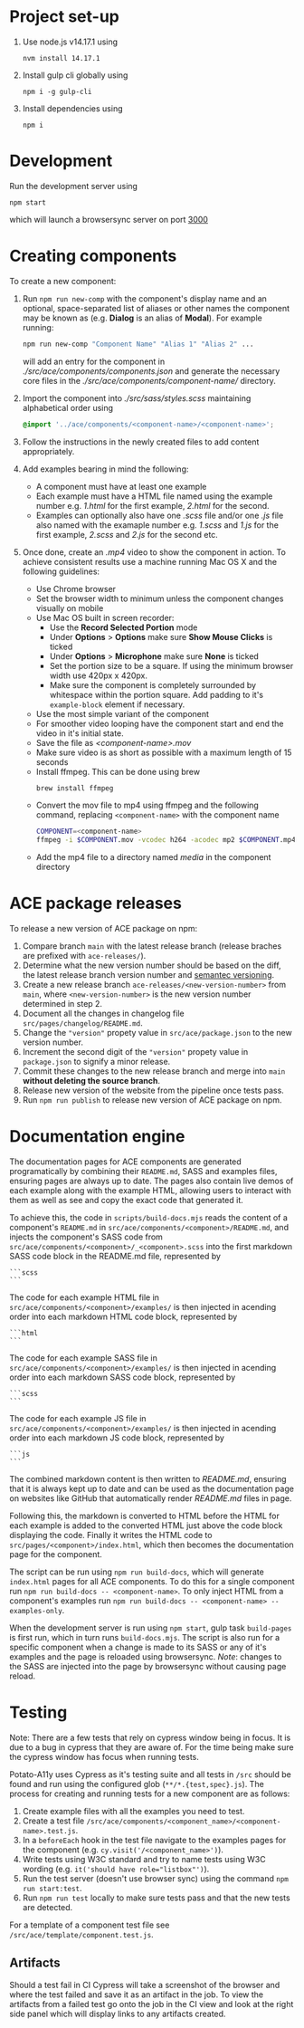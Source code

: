 # Project set-up

1. Use node.js v14.17.1 using
	```
	nvm install 14.17.1
	```
2. Install gulp cli globally using
	```
	npm i -g gulp-cli
	```
3. Install dependencies using
	```
	npm i
	```


# Development

Run the development server using
```
npm start
```
which will launch a browsersync server on port [3000](http://localhost:3000)


# Creating components

To create a new component:

1. Run `npm run new-comp` with the component's display name and an optional, space-separated list of aliases or other names the component may be known as (e.g. **Dialog** is an alias of **Modal**). For example running:
	```sh
	npm run new-comp "Component Name" "Alias 1" "Alias 2" ...
	```
	will add an entry for the component in *./src/ace/components/components.json* and generate the necessary core files in the *./src/ace/components/component-name/* directory.
  
2. Import the component into *./src/sass/styles.scss* maintaining alphabetical order using
	```scss
	@import '../ace/components/<component-name>/<component-name>';
	```
  
3. Follow the instructions in the newly created files to add content appropriately.

4. Add examples bearing in mind the following:
	- A component must have at least one example
	- Each example must have a HTML file named using the example number e.g. *1.html* for the first example, *2.html* for the second.
	- Examples can optionally also have one *.scss* file and/or one *.js* file also named with the examaple number e.g. *1.scss* and *1.js* for the first example, *2.scss* and *2.js* for the second etc.

5. Once done, create an *.mp4* video to show the component in action. To achieve consistent results use a machine running Mac OS X and the following guidelines:
	- Use Chrome browser
	- Set the browser width to minimum unless the component changes visually on mobile 
	- Use Mac OS built in screen recorder:
		- Use the **Record Selected Portion** mode
		- Under **Options** > **Options** make sure **Show Mouse Clicks** is ticked
		- Under **Options** > **Microphone** make sure **None** is ticked
		- Set the portion size to be a square. If using the minimum browser width use 420px x 420px.
		- Make sure the component is completely surrounded by whitespace within the portion square. Add padding to it's `example-block` element if necessary.
	- Use the most simple variant of the component
	- For smoother video looping have the component start and end the video in it's initial state.
	- Save the file as *\<component-name>.mov*
	- Make sure video is as short as possible with a maximum length of 15 seconds
	- Install ffmpeg. This can be done using brew
	  ```sh
	  brew install ffmpeg
	  ```
	- Convert the mov file to mp4 using ffmpeg and the following command, replacing `<component-name>` with the component name
	  ```sh
	  COMPONENT=<component-name>
	  ffmpeg -i $COMPONENT.mov -vcodec h264 -acodec mp2 $COMPONENT.mp4
	  ```
	- Add the mp4 file to a directory named *media* in the component directory

# ACE package releases

To release a new version of ACE package on npm:

1. Compare branch `main` with the latest release branch (release braches are prefixed with `ace-releases/`).
2. Determine what the new version number should be based on the diff, the latest release branch version number and [semantec versioning](https://semver.org/#summary).
3. Create a new release branch `ace-releases/<new-version-number>` from `main`, where `<new-version-number>` is the new version number determined in step 2.
4. Document all the changes in changelog file `src/pages/changelog/README.md`.
5. Change the `"version"` propety value in `src/ace/package.json` to the new version number.
6. Increment the second digit of the `"version"` propety value in `package.json` to signify a minor release.
7. Commit these changes to the new release branch and merge into `main` **without deleting the source branch**.
8. Release new version of the website from the pipeline once tests pass.
9. Run `npm run publish` to release new version of ACE package on npm.

# Documentation engine

The documentation pages for ACE components are generated programatically by combining their `README.md`, SASS and examples files, ensuring pages are always up to date. The pages also contain live demos of each example along with the example HTML, allowing users to interact with them as well as see and copy the exact code that generated it.

To achieve this, the code in `scripts/build-docs.mjs` reads the content of a component's `README.md` in `src/ace/components/<component>/README.md`, and injects the component's SASS code from `src/ace/components/<component>/_<component>.scss` into the first markdown SASS code block in the README.md file, represented by
~~~
```scss
```
~~~

The code for each example HTML file in `src/ace/components/<component>/examples/` is then injected in acending order into each markdown HTML code block, represented by
~~~
```html
```
~~~
The code for each example SASS file in `src/ace/components/<component>/examples/` is then injected in acending order into each markdown SASS code block, represented by
~~~
```scss
```
~~~
The code for each example JS file in `src/ace/components/<component>/examples/` is then injected in acending order into each markdown JS code block, represented by
~~~
```js
```
~~~

The combined markdown content is then written to *README.md*, ensuring that it is always kept up to date and can be used as the documentation page on websites like GitHub that automatically render *README.md* files in page.

Following this, the markdown is converted to HTML before the HTML for each example is added to the converted HTML just above the code block displaying the code. Finally it writes the HTML code to `src/pages/<component>/index.html`, which then becomes the documentation page for the component.

The script can be run using `npm run build-docs`, which will generate `index.html` pages for all ACE components. To do this for a single component run `npm run build-docs -- <component-name>`. To only inject HTML from a component's examples run `npm run build-docs -- <component-name> --examples-only`.

When the development server is run using `npm start`, gulp task `build-pages` is first run, which in turn runs `build-docs.mjs`. The script is also run for a specific component when a change is made to its SASS or any of it's examples and the page is reloaded using browsersync. *Note*: changes to the SASS are injected into the page by browsersync without causing page reload.



# Testing

Note: There are a few tests that rely on cypress window being in focus. It is due to a bug in cypress that they are aware of. For the time being make sure the cypress window has focus when running tests.

Potato-A11y uses Cypress as it's testing suite and all tests in `/src` should be found and run using the configured glob (`**/*.{test,spec}.js`). The process for creating and running tests for a new component are as follows:

1. Create example files with all the examples you need to test.
2. Create a test file `/src/ace/components/<component_name>/<component-name>.test.js`.
3. In a `beforeEach` hook in the test file navigate to the examples pages for the component (e.g. `cy.visit('/<component_name>')`).
4. Write tests using W3C standard and try to name tests using W3C wording (e.g. `it('should have role="listbox"')`).
5. Run the test server (doesn't use browser sync) using the command `npm run start:test`.
6. Run `npm run test` locally to make sure tests pass and that the new tests are detected.

For a template of a component test file see `/src/ace/template/component.test.js`.

## Artifacts

Should a test fail in CI Cypress will take a screenshot of the browser and where the test failed and save it as an artifact in the job. To view the artifacts from a failed test go onto the job in the CI view and look at the right side panel which will display links to any artifacts created.
